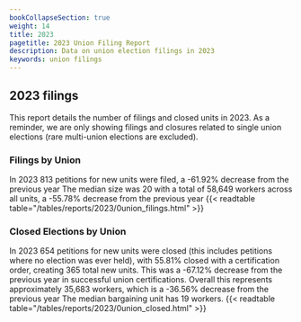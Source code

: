 ```yaml
---
bookCollapseSection: true
weight: 14
title: 2023
pagetitle: 2023 Union Filing Report
description: Data on union election filings in 2023
keywords: union filings
---
```


## 2023 filings

This report details the number of filings and closed units in 2023. As a reminder, we are only showing filings and closures related to single union elections (rare multi-union elections are excluded).

### Filings by Union
In 2023 813 petitions for new units were filed, a -61.92% decrease from the previous year The median size was 20 with a total of 58,649 workers across all units, a -55.78% decrease from the previous year
{{< readtable table="/tables/reports/2023/0union_filings.html" >}}

### Closed Elections by Union
In 2023 654 petitions for new units were closed (this includes petitions where no election was ever held), with 55.81% closed with a certification order, creating 365 total new units. This was a -67.12% decrease from the previous year in successful union certifications. Overall this represents approximately 35,683 workers, which is a -36.56% decrease from the previous year The median bargaining unit has 19 workers.
{{< readtable table="/tables/reports/2023/0union_closed.html" >}}
